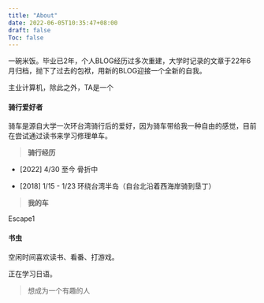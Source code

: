 ```yaml
---
title: "About"
date: 2022-06-05T10:35:47+08:00
draft: false
Toc: false
---
```




一碗米饭。毕业已2年，个人BLOG经历过多次重建，大学时记录的文章于22年6月归档，抛下了过去的包袱，用新的BLOG迎接一个全新的自我。



主业计算机，除此之外，TA是一个



#### **骑行爱好者**

骑车是源自大学一次环台湾骑行后的爱好，因为骑车带给我一种自由的感觉，目前在尝试通过读书来学习修理单车。



> **骑行经历**

- [2022] 4/30 至今 骨折中 

- [2018] 1/15 - 1/23 环绕台湾半岛（自台北沿着西海岸骑到垦丁）



> **我的车**

Escape1



#### **书虫**

空闲时间喜欢读书、看番、打游戏。

正在学习日语。



> 想成为一个有趣的人